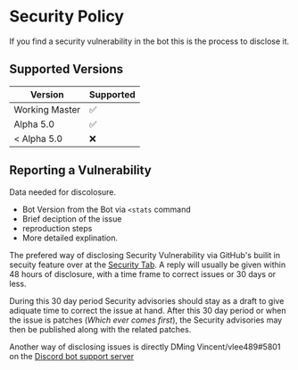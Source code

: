 # Security Policy
If you find a security vulnerability in the bot this is the process to disclose it.

## Supported Versions

| Version | Supported          |
| ------- | ------------------ |
| Working Master  | :white_check_mark: |
| Alpha 5.0  | :white_check_mark: |
| < Alpha 5.0   | :x:                |

## Reporting a Vulnerability

Data needed for discolosure.

- Bot Version from the Bot via `<stats` command
- Brief deciption of the issue
- reproduction steps
- More detailed explination. 

The prefered way of disclosing Security Vulnerability via GitHub's builit in secuity feature over 
at the [Security Tab](https://github.com/vlee489/Turnip-Bot/security/advisories).
A reply will usually be given within 48 hours of disclosure, with a time frame to correct issues
or 30 days or less.

During this 30 day period Security advisories should stay as a draft to give adiquate time to correct
the issue at hand. After this 30 day period or when the issue is patches (*Which ever comes first*), 
the Security advisories may then be published along with the related patches.

Another way of disclosing issues is directly DMing Vincent/vlee489#5801 
on the [Discord bot support server](https://discord.gg/JPrC6c2)
